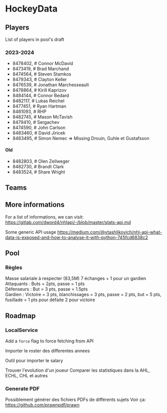 # HockeyData
## Players
List of players in pool's draft

### 2023-2024
- 8478402, # Connor McDavid
- 8473419, # Brad Marchand
- 8474564, # Steven Stamkos
- 8479343, # Clayton Keller
- 8476539, # Jonathan Marchesseault
- 8478864, # Kirill Kaprizov
- 8484144, # Connor Bedard
- 8482117, # Lukas Reichel
- 8477451, # Ryan Hartman
- 8481093, # RHP
- 8482745, # Mason McTavish
- 8479410, # Sergachev
- 8474590, # John Carlson
- 8483460, # David Jiricek
- 8483495, # Simon Nemec
=> Missing Drouin, Guhle et Gustafsson

#### Old

- 8482803, # Olen Zellweger
- 8482730, # Brandt Clark
- 8483524, # Share Wright

## Teams

## More informations
For a list of informations, we can visit: 
https://gitlab.com/dword4/nhlapi/-/blob/master/stats-api.md

Some generic API usage
https://medium.com/@vtashlikovich/nhl-api-what-data-is-exposed-and-how-to-analyse-it-with-python-745fcd6838c2

## Pool
### Règles

Masse salariale à respecter (83,5M)
7 échanges + 1 pour un gardien  
Attaquants : Buts = 2pts, passe = 1 pts  
Défenseurs : But = 3 pts, passe = 1.5pts  
Gardien : Victoire = 3 pts, blanchissages = 3 pts, passe = 2 pts, but = 5 pts, fusillade = 1 pts pour défaite 2 pour victoire

## Roadmap
### LocalService
Add a `force` flag to force fetching from API

Importer le roster des differentes annees

Outil pour importer le salary

Trouver l'evolution d'un joueur
Comparer les statistiques
dans la AHL, ECHL, CHL
et autres

### Generate PDF
Possiblement générer des fichiers PDFs de différents sujets
Voir ça:  
https://github.com/prawnpdf/prawn
